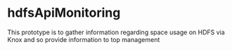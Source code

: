 # hdfsApiMonitoring
This prototype is to gather information regarding space usage on HDFS via Knox and so provide information to top management
